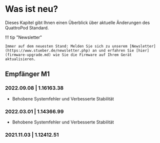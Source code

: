 # Was ist neu?

Dieses Kapitel gibt Ihnen einen Überblick über aktuelle Änderungen des QuattroPod Standard.

!!! tip "Newsletter"

    Immer auf dem neuesten Stand: Melden Sie sich zu unserem [Newsletter](https://www.stueber.de/newsletter.php) an und erfahren Sie [hier](firmware-upgrade.md) wie Sie die Firmware auf Ihrem Gerät aktualisieren.

## Empfänger M1 

### 2022.09.08 | 1.16163.38

* Behobene Systemfehler und Verbesserte Stabilität

### 2022.03.01 | 1.14366.99

* Behobene Systemfehler und Verbesserte Stabilität

### 2021.11.03 | 1.12412.51

